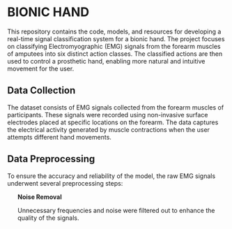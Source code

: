 # BIONIC HAND
<p>This repository contains the code, models, and resources for developing a real-time signal classification system for a bionic hand. The project focuses on classifying Electromyographic (EMG) signals from the forearm muscles of amputees into six distinct action classes. The classified actions are then used to control a prosthetic hand, enabling more natural and intuitive movement for the user.</p>
<h2>Data Collection</h2>
<p>The dataset consists of EMG signals collected from the forearm muscles of participants. These signals were recorded using non-invasive surface electrodes placed at specific locations on the forearm. The data captures the electrical activity generated by muscle contractions when the user attempts different hand movements.</p>
<h2>Data Preprocessing</h2>
<p>To ensure the accuracy and reliability of the model, the raw EMG signals underwent several preprocessing steps:</p>
<ul><b>Noise Removal</b><p>Unnecessary frequencies and noise were filtered out to enhance the quality of the signals.</p></ul>

